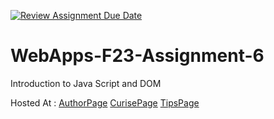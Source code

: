 [![Review Assignment Due Date](https://classroom.github.com/assets/deadline-readme-button-24ddc0f5d75046c5622901739e7c5dd533143b0c8e959d652212380cedb1ea36.svg)](https://classroom.github.com/a/b9NC0g7h)
# WebApps-F23-Assignment-6
Introduction to Java Script and DOM

Hosted At : [AuthorPage](https://44-563-webapps-f23.github.io/44563-webapps-f23-assignment6-akhilamylavarapu/author.html)
            [CurisePage](https://44-563-webapps-f23.github.io/44563-webapps-f23-assignment6-akhilamylavarapu/cruise.html)
            [TipsPage](https://44-563-webapps-f23.github.io/44563-webapps-f23-assignment6-akhilamylavarapu/tips.html)
